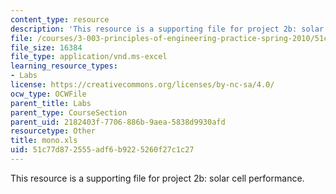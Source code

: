 ```yaml
---
content_type: resource
description: 'This resource is a supporting file for project 2b: solar cell performance.'
file: /courses/3-003-principles-of-engineering-practice-spring-2010/51c77d872555adf6b9225260f27c1c27_mono.xls
file_size: 16384
file_type: application/vnd.ms-excel
learning_resource_types:
- Labs
license: https://creativecommons.org/licenses/by-nc-sa/4.0/
ocw_type: OCWFile
parent_title: Labs
parent_type: CourseSection
parent_uid: 2182403f-7706-886b-9aea-5838d9930afd
resourcetype: Other
title: mono.xls
uid: 51c77d87-2555-adf6-b922-5260f27c1c27
---
```

This resource is a supporting file for project 2b: solar cell performance.